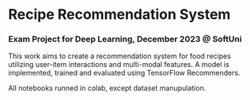 # Recipe Recommendation System
### Exam Project for Deep Learning, December 2023 @ SoftUni


This work aims to create a recommendation system for food recipes utilizing user-item interactions and multi-modal features. A model is implemented, trained and evaluated using TensorFlow Recommenders.

All notebooks runned in colab, except dataset manupulation.


